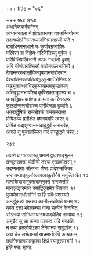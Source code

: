 +++
title = "०६"

+++
षष्ठः खण्डः  
अथानेककर्मवर्णनम्  
आधानकाला ये प्रोक्तास्तथा यश्चाग्नियोनयः  
तदाश्रयोऽग्निमादध्यादग्निमानग्रजो यदि  १  
दाराधिगमनाधाने यः कुर्यादग्रजाग्रिमः  
परिवेत्ता स विज्ञेयः परिवित्तिस्तु पूर्वजः  २  
परिवित्तिपरिवेत्तारौ नरकं गच्छतो ध्रुवम्  
अपि चीर्णप्रायश्चित्तौ पादोनफलभागिनौ  ३  
देशान्तरस्थक्लीवैकवृषणानसहोदरान्  
वेश्यातिसक्तपतितशूद्रतुल्यातिरोगिणः  ४  
जडमूकान्धवधिरकुब्जवामनकुण्ठकान्  
अतिवृद्धानभार्यांश्च कृषिसक्तान्नृपस्य च  ५  
धनवृद्धिप्रसक्तांश्च कामतः कारिणस्तथा  
कुलटोन्मत्तचौरांश्च परिविन्दन्न दुष्यति  ६  
धनवार्द्धुषिकं राजसेवकं कमकस्तथा  
प्रोषितञ्च प्रतीक्षेत वर्षत्रयमपि त्वरन्  ७  
प्रोषितं यद्यशृण्वानमब्दादूर्द्ध्वं समाचरेत्  
आगते तु पुनस्तस्मिन् पादं तच्छुद्धये चरेत्  ८  

२३९  

लक्षणे प्राग्गतायास्तु प्रमाणं द्वादशाङ्गुलम्  
तन्मूलसक्ता योदीची तस्या एतन्नवोत्तरम्  ९  
उदग्गतायाः संलग्नाः शेषाः प्रादेशमात्रिकाः  
सप्तसप्ताङ्गुलांस्त्यक्त्वाकुशेनैव समुल्लिखेत्  १०  
मानक्रियायामुक्तायामनुक्ते मानकर्त्तरि  
मानकृद्यजमानः स्याद्विदुषामेव निश्चयः  ११  
पुण्यमेवादधीताग्निं स हि सर्वैः प्रशस्यते  
अनर्द्धुकत्वं यत्तस्य काम्यैस्तन्नीयते शमम्  १२  
यस्य दत्ता भवेत्कन्या वाचा सत्येन केनचित्  
सोऽन्त्यां समिधमाधास्यन्नादधीतैव नान्यथा  १३  
अनूढैव तु सा कन्या पञ्चत्वं यदि गच्छति  
न तथा व्रतलोपोऽस्य तेनैवान्यां समुद्वहेत्  १४  
अथ चेन्न लभेतान्यां याचमानोऽपि कन्यकाम्  
तमग्निमात्मसात्कृत्वा क्षिप्रं स्यादुत्तराश्रमी  १५  
इति षष्ठः खण्डः  
